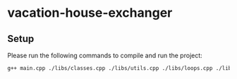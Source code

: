# vacation-house-exchanger

## Setup

Please run the following commands to compile and run the project:

```bash
g++ main.cpp ./libs/classes.cpp ./libs/utils.cpp ./libs/loops.cpp ./libs/colors.cpp -o program.exe ; .\program.exe
```
